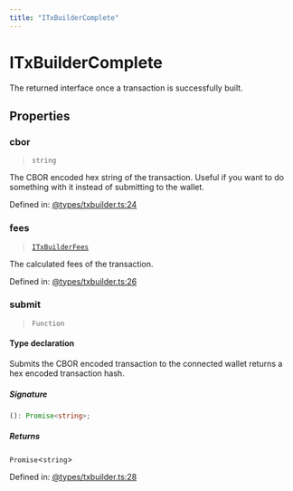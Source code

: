 ```yaml
---
title: "ITxBuilderComplete"
---
```


# ITxBuilderComplete

The returned interface once a transaction is successfully built.

## Properties

### cbor

> `string`

The CBOR encoded hex string of the transaction. Useful if you want to do something with it instead of submitting to the wallet.

Defined in:  [@types/txbuilder.ts:24](https://github.com/SundaeSwap-finance/sundae-sdk/blob/main/packages/core/src/@types/txbuilder.ts#L24)

### fees

> [`ITxBuilderFees`](ITxBuilderFees.md)

The calculated fees of the transaction.

Defined in:  [@types/txbuilder.ts:26](https://github.com/SundaeSwap-finance/sundae-sdk/blob/main/packages/core/src/@types/txbuilder.ts#L26)

### submit

> `Function`

#### Type declaration

Submits the CBOR encoded transaction to the connected wallet returns a hex encoded transaction hash.

##### Signature

```ts
(): Promise<string>;
```

##### Returns

`Promise`\<`string`\>

Defined in:  [@types/txbuilder.ts:28](https://github.com/SundaeSwap-finance/sundae-sdk/blob/main/packages/core/src/@types/txbuilder.ts#L28)
